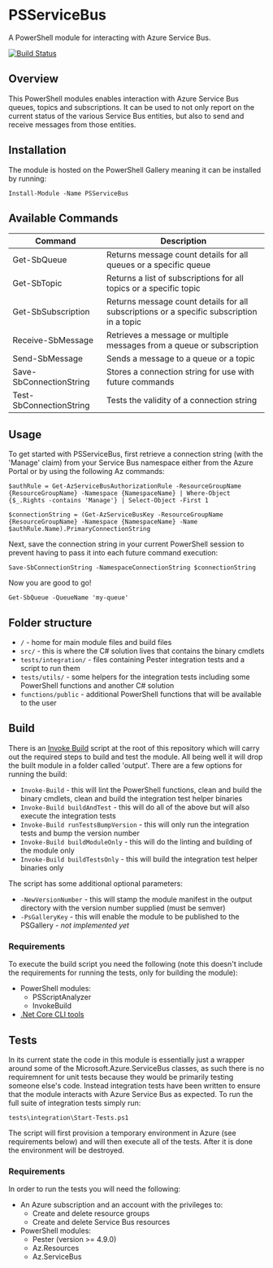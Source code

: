 # PSServiceBus

A PowerShell module for interacting with Azure Service Bus.

[![Build Status](https://dev.azure.com/tommagumma1/PSServiceBus/_apis/build/status/tommagumma.PSServiceBus?branchName=master)](https://dev.azure.com/tommagumma1/PSServiceBus/_build/latest?definitionId=1&branchName=master)

## Overview 

This PowerShell modules enables interaction with Azure Service Bus queues, topics and subscriptions.  It can be used to not only report on the current status of the various Service Bus entities, but also to send and receive messages from those entities.

## Installation

The module is hosted on the PowerShell Gallery meaning it can be installed by running:

`Install-Module -Name PSServiceBus`

## Available Commands

| Command                 | Description                                                                               |
| ----------------------- | ----------------------------------------------------------------------------------------- |
| Get-SbQueue             | Returns message count details for all queues or a specific queue                          |
| Get-SbTopic             | Returns a list of subscriptions for all topics or a specific topic                        |
| Get-SbSubscription      | Returns message count details for all subscriptions or a specific subscription in a topic |
| Receive-SbMessage       | Retrieves a message or multiple messages from a queue or subscription                     |
| Send-SbMessage          | Sends a message to a queue or a topic                                                     |
| Save-SbConnectionString | Stores a connection string for use with future commands                                   |
| Test-SbConnectionString | Tests the validity of a connection string                                                 |

## Usage

To get started with PSServiceBus, first retrieve a connection string (with the 'Manage' claim) from your Service Bus namespace either from the Azure Portal or by using the following Az commands:

```
$authRule = Get-AzServiceBusAuthorizationRule -ResourceGroupName {ResourceGroupName} -Namespace {NamespaceName} | Where-Object {$_.Rights -contains 'Manage'} | Select-Object -First 1

$connectionString = (Get-AzServiceBusKey -ResourceGroupName {ResourceGroupName} -Namespace {NamespaceName} -Name $authRule.Name).PrimaryConnectionString
```

Next, save the connection string in your current PowerShell session to prevent having to pass it into each future command execution:

`Save-SbConnectionString -NamespaceConnectionString $connectionString`

Now you are good to go!

`Get-SbQueue -QueueName 'my-queue'`

## Folder structure

- `/` - home for main module files and build files
- `src/` - this is where the C# solution lives that contains the binary cmdlets
- `tests/integration/` - files containing Pester integration tests and a script to run them
- `tests/utils/` - some helpers for the integration tests including some PowerShell functions and another C# solution
- `functions/public` - additional PowerShell functions that will be available to the user

## Build

There is an [Invoke Build](https://github.com/nightroman/Invoke-Build) script at the root of this repository which will carry out the required steps to build and test the module.  All being well it will drop the built module in a folder called 'output'.  There are a few options for running the build:

* `Invoke-Build` - this will lint the PowerShell functions, clean and build the binary cmdlets, clean and build the integration test helper binaries
* `Invoke-Build buildAndTest` - this will do all of the above but will also execute the integration tests
* `Invoke-Build runTestsBumpVersion` - this will only run the integration tests and bump the version number
* `Invoke-Build buildModuleOnly` - this will do the linting and building of the module only
* `Invoke-Build buildTestsOnly` - this will build the integration test helper binaries only

The script has some additional optional parameters:

* `-NewVersionNumber` - this will stamp the module manifest in the output directory with the version number supplied (must be semver)
* `-PsGalleryKey` - this will enable the module to be published to the PSGallery - *not implemented yet*

### Requirements

To execute the build script you need the following (note this doesn't include the requirements for running the tests, only for building the module):

* PowerShell modules:
  * PSScriptAnalyzer
  * InvokeBuild
* [.Net Core CLI tools](https://docs.microsoft.com/en-us/dotnet/core/tools/?tabs=netcore2x)

## Tests

In its current state the code in this module is essentially just a wrapper around some of the Microsoft.Azure.ServiceBus classes, as such there is no requiremnent for unit tests because they would be primarily testing someone else's code.  Instead integration tests have been written to ensure that the module interacts with Azure Service Bus as expected.  To run the full suite of integration tests simply run:

`tests\integration\Start-Tests.ps1`

The script will first provision a temporary environment in Azure (see requirements below) and will then execute all of the tests.  After it is done the environment will be destroyed.

### Requirements

In order to run the tests you will need the following:

* An Azure subscription and an account with the privileges to:
  * Create and delete resource groups
  * Create and delete Service Bus resources
* PowerShell modules:
  * Pester (version >= 4.9.0)
  * Az.Resources
  * Az.ServiceBus
